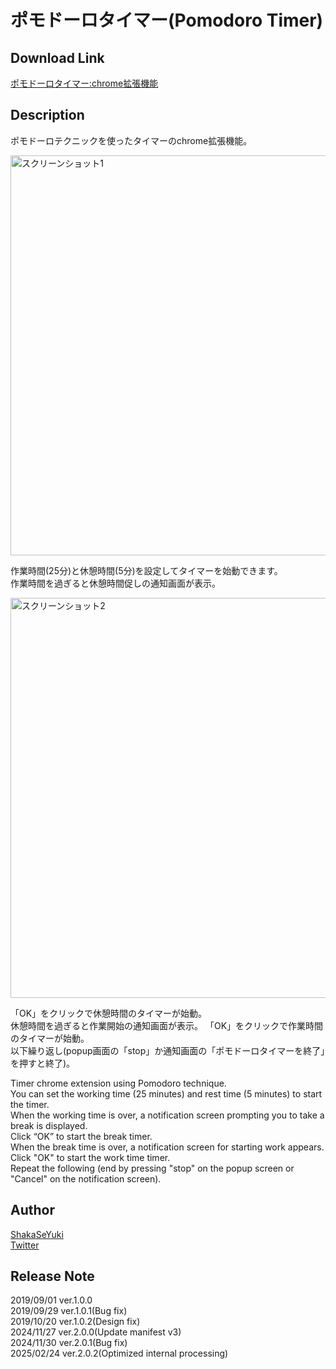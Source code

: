 ポモドーロタイマー(Pomodoro Timer)
====

## Download Link
[ポモドーロタイマー:chrome拡張機能](https://chrome.google.com/webstore/detail/%E3%83%9D%E3%83%A2%E3%83%89%E3%83%BC%E3%83%AD%E3%82%BF%E3%82%A4%E3%83%9E%E3%83%BCpomodoro-timer/lpfaeeoapaaljlcgaifnahimgbocleeb?hl=ja)

## Description
ポモドーロテクニックを使ったタイマーのchrome拡張機能。  

<img width="640" alt="スクリーンショット1" src="https://github.com/user-attachments/assets/6b65af61-89bd-4b72-8bc7-f764252aafdb">

作業時間(25分)と休憩時間(5分)を設定してタイマーを始動できます。  
作業時間を過ぎると休憩時間促しの通知画面が表示。  

<img width="640" alt="スクリーンショット2" src="https://github.com/user-attachments/assets/287569aa-b6f0-4c75-8ea0-14074ef4b204">

「OK」をクリックで休憩時間のタイマーが始動。  
休憩時間を過ぎると作業開始の通知画面が表示。
「OK」をクリックで作業時間のタイマーが始動。  
以下繰り返し(popup画面の「stop」か通知画面の「ポモドーロタイマーを終了」を押すと終了)。

Timer chrome extension using Pomodoro technique.  
You can set the working time (25 minutes) and rest time (5 minutes) to start the timer.  
When the working time is over, a notification screen prompting you to take a break is displayed.  
Click “OK” to start the break timer.  
When the break time is over, a notification screen for starting work appears.  
Click "OK" to start the work time timer.  
Repeat the following (end by pressing "stop" on the popup screen or "Cancel" on the notification screen).

## Author
[ShakaSeYuki](https://github.com/ShakaSeYuki)  
[Twitter](https://twitter.com/ShakaSeYuki)

## Release Note
2019/09/01 ver.1.0.0  
2019/09/29 ver.1.0.1(Bug fix)  
2019/10/20 ver.1.0.2(Design fix)  
2024/11/27 ver.2.0.0(Update manifest v3)  
2024/11/30 ver.2.0.1(Bug fix)  
2025/02/24 ver.2.0.2(Optimized internal processing)  
